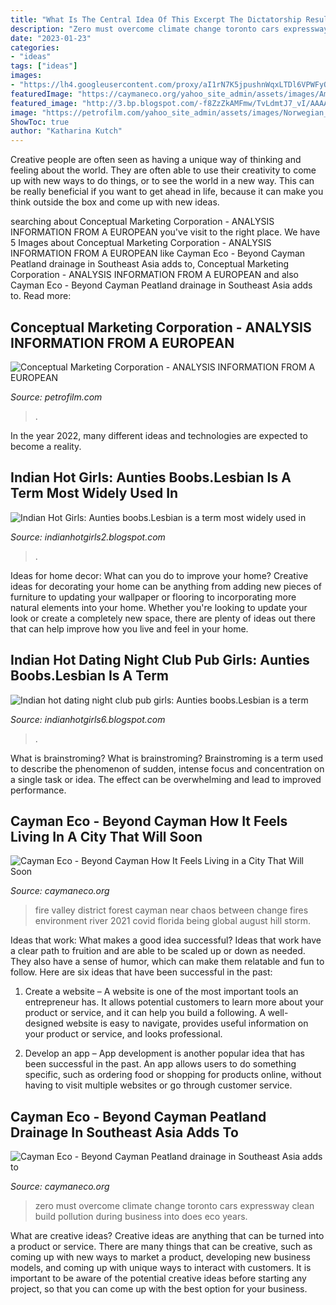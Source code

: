 ```yaml
---
title: "What Is The Central Idea Of This Excerpt The Dictatorship Resulted In Many Deaths - Indian Hot Dating Night Club Pub Girls: Aunties Boobs.lesbian Is A Term"
description: "Zero must overcome climate change toronto cars expressway clean build pollution during business into does eco years"
date: "2023-01-23"
categories:
- "ideas"
tags: ["ideas"]
images:
- "https://lh4.googleusercontent.com/proxy/aI1rN7K5jpushnWqxLTDl6VPWFyOm88WkBTE0A_xgIYx4d1-BQek8_PL8urNoDFuB-gFqrYMjjtGNCwiGB8XGQUmlkTA-7PdBfd2DgDSAt-aJV_vKuAssq3SHaRQDHkz1bKrgYKWm7Pe_V0ytLlKVAx9eAYP_OIyDGV5qUYjosCt5ug7DNsLzw=s0-d"
featuredImage: "https://caymaneco.org/yahoo_site_admin/assets/images/Amazon_fire.252115602_std.jpg"
featured_image: "http://3.bp.blogspot.com/-f8ZzZkAMFmw/TvLdmtJ7_vI/AAAAAAAAASA/eLhqpWrb3Lg/s1600/aunty+%252818%2529.jpg"
image: "https://petrofilm.com/yahoo_site_admin/assets/images/Norwegian_Air_Shuttle_logo_logotype_emblem.103231140_std.png"
ShowToc: true
author: "Katharina Kutch"
---
```



Creative people are often seen as having a unique way of thinking and feeling about the world. They are often able to use their creativity to come up with new ways to do things, or to see the world in a new way. This can be really beneficial if you want to get ahead in life, because it can make you think outside the box and come up with new ideas.

	

		
searching about Conceptual Marketing Corporation - ANALYSIS INFORMATION FROM A EUROPEAN you've visit to the right place. We have 5 Images about Conceptual Marketing Corporation - ANALYSIS INFORMATION FROM A EUROPEAN like Cayman Eco - Beyond Cayman Peatland drainage in Southeast Asia adds to, Conceptual Marketing Corporation - ANALYSIS INFORMATION FROM A EUROPEAN and also Cayman Eco - Beyond Cayman Peatland drainage in Southeast Asia adds to. Read more:
		
    
## Conceptual Marketing Corporation - ANALYSIS INFORMATION FROM A EUROPEAN

<img loading=lazy src="https://petrofilm.com/yahoo_site_admin/assets/images/Norwegian_Air_Shuttle_logo_logotype_emblem.103231140_std.png" onerror="this.onerror=null;this.src='https://tse4.mm.bing.net/th?id=OIP.Ys7AOr6LHo1Qt0VjiK5iGwHaCV&amp;pid=15.1';" alt="Conceptual Marketing Corporation - ANALYSIS INFORMATION FROM A EUROPEAN">

_Source: petrofilm.com_

>. 

	

In the year 2022, many different ideas and technologies are expected to become a reality.

    
## Indian Hot Girls: Aunties Boobs.Lesbian Is A Term Most Widely Used In

<img loading=lazy src="http://3.bp.blogspot.com/-f8ZzZkAMFmw/TvLdmtJ7_vI/AAAAAAAAASA/eLhqpWrb3Lg/s1600/aunty+%252818%2529.jpg" onerror="this.onerror=null;this.src='https://tse1.mm.bing.net/th?id=OIP.xMbL9B_TUI5i3MP_pUhdrgAAAA&amp;pid=15.1';" alt="Indian Hot Girls: Aunties boobs.Lesbian is a term most widely used in">

_Source: indianhotgirls2.blogspot.com_

>. 

	

Ideas for home decor: What can you do to improve your home?
Creative ideas for decorating your home can be anything from adding new pieces of furniture to updating your wallpaper or flooring to incorporating more natural elements into your home. Whether you're looking to update your look or create a completely new space, there are plenty of ideas out there that can help improve how you live and feel in your home.

    
## Indian Hot Dating Night Club Pub Girls: Aunties Boobs.Lesbian Is A Term

<img loading=lazy src="https://lh4.googleusercontent.com/proxy/aI1rN7K5jpushnWqxLTDl6VPWFyOm88WkBTE0A_xgIYx4d1-BQek8_PL8urNoDFuB-gFqrYMjjtGNCwiGB8XGQUmlkTA-7PdBfd2DgDSAt-aJV_vKuAssq3SHaRQDHkz1bKrgYKWm7Pe_V0ytLlKVAx9eAYP_OIyDGV5qUYjosCt5ug7DNsLzw=s0-d" onerror="this.onerror=null;this.src='https://tse1.mm.bing.net/th?id=OIP.rTwr_gYg8kTe3l2wMsLR1gAAAA&amp;pid=15.1';" alt="Indian hot dating night club pub girls: Aunties boobs.Lesbian is a term">

_Source: indianhotgirls6.blogspot.com_

>. 

	

What is brainstroming?
What is brainstroming? Brainstroming is a term used to describe the phenomenon of sudden, intense focus and concentration on a single task or idea. The effect can be overwhelming and lead to improved performance.

    
## Cayman Eco - Beyond Cayman How It Feels Living In A City That Will Soon

<img loading=lazy src="https://caymaneco.org/yahoo_site_admin/assets/images/Amazon_fire.252115602_std.jpg" onerror="this.onerror=null;this.src='https://tse2.mm.bing.net/th?id=OIP.raJHS15yNkJAQB8dhI4dVwHaE7&amp;pid=15.1';" alt="Cayman Eco - Beyond Cayman How It Feels Living in a City That Will Soon">

_Source: caymaneco.org_

>fire valley district forest cayman near chaos between change fires environment river 2021 covid florida being global august hill storm. 

	

Ideas that work: What makes a good idea successful?
Ideas that work have a clear path to fruition and are able to be scaled up or down as needed. They also have a sense of humor, which can make them relatable and fun to follow. Here are six ideas that have been successful in the past:
1. Create a website – A website is one of the most important tools an entrepreneur has. It allows potential customers to learn more about your product or service, and it can help you build a following. A well-designed website is easy to navigate, provides useful information on your product or service, and looks professional.

2. Develop an app – App development is another popular idea that has been successful in the past. An app allows users to do something specific, such as ordering food or shopping for products online, without having to visit multiple websites or go through customer service.

    
## Cayman Eco - Beyond Cayman Peatland Drainage In Southeast Asia Adds To

<img loading=lazy src="https://caymaneco.org/yahoo_site_admin/assets/images/Cars_on_Gardiner_Expressway_in_Toronto.325133632_std.JPG" onerror="this.onerror=null;this.src='https://tse4.mm.bing.net/th?id=OIP.wJwmLlt62g1Vwm53m7lUrAHaGA&amp;pid=15.1';" alt="Cayman Eco - Beyond Cayman Peatland drainage in Southeast Asia adds to">

_Source: caymaneco.org_

>zero must overcome climate change toronto cars expressway clean build pollution during business into does eco years. 

	

What are creative ideas?
Creative ideas are anything that can be turned into a product or service. There are many things that can be creative, such as coming up with new ways to market a product, developing new business models, and coming up with unique ways to interact with customers. It is important to be aware of the potential creative ideas before starting any project, so that you can come up with the best option for your business.

